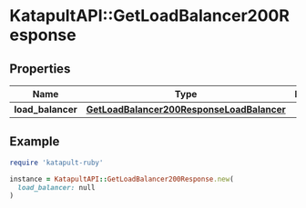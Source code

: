 # KatapultAPI::GetLoadBalancer200Response

## Properties

| Name | Type | Description | Notes |
| ---- | ---- | ----------- | ----- |
| **load_balancer** | [**GetLoadBalancer200ResponseLoadBalancer**](GetLoadBalancer200ResponseLoadBalancer.md) |  |  |

## Example

```ruby
require 'katapult-ruby'

instance = KatapultAPI::GetLoadBalancer200Response.new(
  load_balancer: null
)
```

